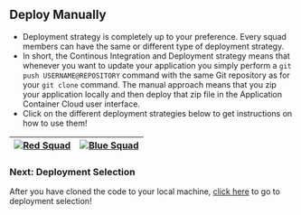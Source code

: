 ## Deploy Manually ##

+ Deployment strategy is completely up to your preference. Every squad members can have the same or different type of deployment strategy.
+ In short, the Continous Integration and Deployment strategy means that whenever you want to update your application you simply perform a ```git push USERNAME@REPOSITORY``` command with the same Git repository as for your ```git clone``` command. The manual approach means that you zip your application locally and then deploy that zip file in the Application Container Cloud user interface.
+ Click on the different deployment strategies below to get instructions on how to use them!



| [![Red Squad](cicd.png)](deploy/cicd.md)  | [![Blue Squad](manually.png)](deploy/manually.md)
|:---:|:---:

### Next: Deployment Selection ###

After you have cloned the code to your local machine, [click here](deployment.md) to go to deployment selection!

